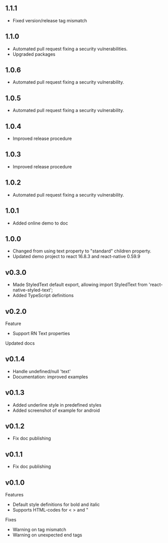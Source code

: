 ## 1.1.1

- Fixed version/release tag mismatch

## 1.1.0

- Automated pull request fixing a security vulnerabilities.
- Upgraded packages

## 1.0.6

- Automated pull request fixing a security vulnerability.

## 1.0.5

- Automated pull request fixing a security vulnerability.

## 1.0.4

- Improved release procedure

## 1.0.3

- Improved release procedure

## 1.0.2

- Automated pull request fixing a security vulnerability.

## 1.0.1

- Added online demo to doc

## 1.0.0

- Changed from using text property to "standard" children property.
- Updated demo project to react 16.8.3 and react-native 0.59.9

## v0.3.0

- Made StyledText default export, allowing import StyledText from 'react-native-styled-text';
- Added TypeScript definitions

## v0.2.0

Feature

- Support RN Text properties

Updated docs

## v0.1.4

- Handle undefined/null 'text'
- Documentation: improved examples

## v0.1.3

- Added underline style in predefined styles
- Added screenshot of example for android

## v0.1.2

- Fix doc publishing

## v0.1.1

- Fix doc publishing

## v0.1.0

Features

- Default style definitions for bold and italic
- Supports HTML-codes for < > and "

Fixes

- Warning on tag mismatch
- Warning on unexpected end tags
